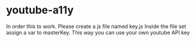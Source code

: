 # youtube-a11y

In order this to work. Please create a js file named key.js
Inside the file set assign a var to masterKey.
This way you can use your own youtube API key
